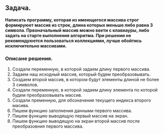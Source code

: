 ## **Задача.** 
**Написать программу, которая из имеющегося массива строг формируюет массив из строк, длина которых меньше либо равна 3 символа. Првоначальный массив можно ввети с клавиауры, либо задать на старте выполнения алгоритма. При решении не рекомендуюется пользоваться коллекциями, лучше обойтись исключительно массивами.**

### **Описане решения.**
1. Создали переменную, в которой задаем длину первого массива.
2. Задаем наш исходный массив, который будем преобразовывать.
3. Создаем второй массив, в котором будут элементы длиной не более 3 символов.
4. Создали переменную, в которой задаем длину элемента по которой будем преобразовывать массив.   
5. Создали пременную, для обозначения текущего индекса второго масива.
6. Пишем функцию заполнения данными первого массива.
7. Пишем функцию выводящую первый массив на экран.
8. Пишем функцию выводящую на экран второй массив после преобразовния первого массива.